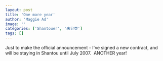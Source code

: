 ```yaml
---
layout: post
title: 'One more year'
author: 'Maggie Ad'
image: ''
categories: ['Shantouer', '未分类']
tags: []
---
```


Just to make the official announcement - I've signed a new contract, and will be staying in Shantou until July 2007.  ANOTHER year!